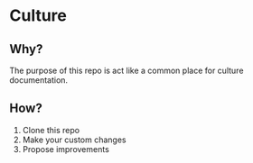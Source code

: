 # Culture

## Why?
The purpose of this repo is act like a common place for culture documentation.


## How?

<ol>
  <li>
    Clone this repo
  </li>
  <li>
    Make your custom changes
  </li>
  <li>
    Propose improvements
  </li>
<ol>
